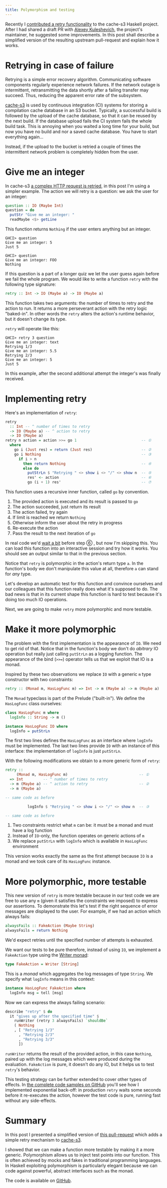 ```yaml
---
title: Polymorphism and testing
---
```


Recently I [contributed a retry functionality][PR] to the cache-s3 Haskell
project.  After I had shared a draft PR with [Alexey
Kuleshevich](https://github.com/lehins), the project's maintainer, he suggested
some improvements.  In this post shall describe a simplified version of the
resulting upstream pull-request and explain how it works.

# Retrying in case of failure

Retrying is a simple error recovery algorithm.  Communicating software
components regularly experience network failures.  If the network outage is
intermittent, retransmitting the data shortly after a failing transfer may
succeed. Thus, reducing the apparent error rate of the subsystem.

[cache-s3] is used by continuous integration (CI) systems for storing a
compilation cache database in an S3 bucket.  Typically, a successful build is
followed by the upload of the cache database, so that it can be reused by the
next build.  If the database upload fails the CI system fails the whole build
task.  This is annoying when you waited a long time for your build, but now you
have no build and nor a saved cache database.  You have to start everything
again...

Instead, if the upload to the bucket is retried a couple of times the
intermittent network problem is completely hidden from the user.

# Give me an integer

In cache-s3 [a complex HTTP request is retried][PR], in this post I'm using a
simpler example.  The action we will retry is a question: we ask the user for an
integer:

``` haskell
question :: IO (Maybe Int)
question = do
  putStr "Give me an integer: "
  readMaybe <$> getLine
```

This function returns `Nothing` if the user enters anything but an integer.

``` shell
GHCI> question
Give me an integer: 5
Just 5

GHCI> question
Give me an integer: FOO
Nothing
```

If this question is a part of a longer quiz we let the user guess again before
we fail the whole program.  We would like to write a function `retry` with the
following type signature:

``` haskell
retry :: Int -> IO (Maybe a) -> IO (Maybe a)
```

This function takes two arguments: the number of times to retry and the action
to run.  It returns a more perseverant action with the retry logic "baked-in".
In other words the `retry` alters the action's runtime behavior, but it doesn't
change its type.

`retry` will operate like this:

``` none
GHCI> retry 3 question
Give me an integer: text
Retrying 1/3
Give me an integer: 5.5
Retrying 2/3
Give me an integer: 5
Just 5
```

In this example, after the second additional attempt the integer's was finally received.

# Implementing retry

Here's an implementation of `retry`:

``` haskell
retry
  :: Int -- ^ number of times to retry
  -> IO (Maybe a) -- ^ action to retry
  -> IO (Maybe a)
retry n action = action >>= go 1                             -- ①
  where
    go i (Just res) = return (Just res)                      -- ②
    go i Nothing                                             -- ③
      if i > n
        then return Nothing                                  -- ④
        else do
          putStrLn $ "Retrying " <> show i <> "/" <> show n  -- ⑤
          res' <- action                                     -- ⑥
          go (i + 1) res'                                    -- ⑦
```

This function uses a recursive inner function, called `go` by convention.

1. The provided action is executed and its result is passed to `go`
1. The action succeeded, just return its result
1. The action failed, try again
1. If limit is reached we return `Nothing`
1. Otherwise inform the user about the retry in progress
1. Re-execute the action
1. Pass the result to the next iteration of `go`

In real code we'd [wait a bit][Backoff] before step ⑥ , but now I'm skipping
this.  You can load this function into an interactive session and try how it
works.  You should see an output similar to that in the previous section.

Notice that `retry` is polymorphic in the action's return type `a`.  In the
function's body we don't manipulate this value at all, therefore `a` can stand
for _any_ type.

Let's develop an automatic test for this function and convince ourselves and
our colleagues that this function really does what it's supposed to do.  The
bad news is that in its current shape this function is hard to test because
it's doing too much IO operations.

Next, we are going to make `retry` more polymorphic and more testable.

# Make it more polymorphic

The problem with the first implementation is the appearance of `IO`.  We need
to get rid of that.  Notice that in the function's body we don't do _abitrary_
IO operation but really just calling `putStrLn` as a logging function.  The
appearance of the bind (`>>=`) operator tells us that we exploit that IO is a
monad.

Inspired by these two observations we replace `IO` with a generic `m` type
constructor with two constraints:

``` haskell
retry :: (Monad m, HasLogFunc m) => Int -> m (Maybe a) -> m (Maybe a)
```

The `Monad` typeclass is part of the Prelude ("built-in"). We define the
`HasLogFunc` class ourselves:

``` haskell
class HasLogFunc m where
  logInfo :: String -> m ()

instance HasLogFunc IO where
  logInfo = putStrLn
```

The first two lines defines the `HasLogFunc` as an interface where `logInfo`
must be implemented.  The last two lines provide `IO` with an instance of this
interface: the implementation of `logInfo` is just `putStrLn`.

With the following modifications we obtain to a more generic form of `retry`:

``` haskell
retry ::
     (Monad m, HasLogFunc m)                                -- ①
  => Int         -- ^ number of times to retry
  -> m (Maybe a) -- ^ action to retry                       -- ②
  -> m (Maybe a)

-- same code as before

          logInfo $ "Retrying " <> show i <> "/" <> show n  -- ③

-- same code as before
```

1. Two constraints restrict what `m` can be: it must be a monad and must have a
   log function
1. Instead of `IO`-only, the function operates on generic actions of `m`
1. We replace `putStrLn` with `logInfo` which is available in `HasLogFunc` environment

This version works exactly the same as the first attempt because `IO` is a
monad and we took care of its `HasLogFunc` instance.

# More polymorphic, more testable

This new version of `retry` is more testable because in our test code we are
free to use any `m` (given it satisfies the constraints we imposed) to express
our assertions.  To demonstrate this let's test if the right sequence of error
messages are displayed to the user.  For example, if we had an action which
always fails:

``` haskell
alwaysFails :: FakeAction (Maybe String)
alwaysFails = return Nothing
```

We'd expect retries until the specified number of attempts is exhausted.

We want our tests to be pure therefore,  instead of using `IO`, we implement a
`FakeAction` type using the [Writer monad][WriterMonad]:

``` haskell
type FakeAction = Writer [String]
```

This is a _monad_ which aggregates the log messages of type `String`.  We
specify what `logInfo` means in this context:

``` haskell
instance HasLogFunc FakeAction where
  logInfo msg = tell [msg]
```

Now we can express the always failing scenario:

``` haskell
describe "retry" $ do
  it "gives up after the specified time" $
    runWriter (retry 3 alwaysFails) `shouldBe`
    ( Nothing
    , [ "Retrying 1/3"
      , "Retrying 2/3"
      , "Retrying 3/3"
      ])
```

`runWriter` returns the result of the provided action, in this case `Nothing`,
paired up with the log messages which were produced during the evaluation.
`FakeAction` is pure, it doesn't do any IO, but it helps us to test `retry`'s
behavior.

This testing strategy can be further extended to cover other types of effects.
In [the complete code samples on GitHub][GitHub] you'll see how I implemented
exponential back-off: in production `retry` waits some seconds before it
re-executes the action, however the test code is pure, running fast without any
side-effects.

# Summary

In this post I presented a simplified version of [this pull-request][PR] which
adds a simple retry mechanism to [cache-s3].

I showed that we can make a function more testable by making it a more generic.
Polymorphism allows us to inject test points into our function.  This is often
achieved by mocks and fakes in traditional programming languages.  In Haskell
exploiting polymorphism is particularly elegant because we can code against
powerful, abstract interfaces such as the monad.

The code is available on [GitHub][GitHub].

[PR]: https://github.com/fpco/cache-s3/pull/25/files
[cache-s3]: https://www.fpcomplete.com/blog/2018/02/cache-ci-builds-to-an-s3-bucket
[Backoff]: https://en.wikipedia.org/wiki/Exponential_backoff
[WriterMonad]: https://hackage.haskell.org/package/mtl-1.1.0.2/docs/Control-Monad-Writer-Lazy.html
[GitHub]: https://github.com/wagdav/polymorphism-and-testing
